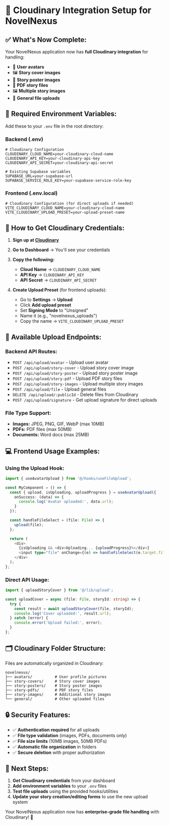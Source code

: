 # 📁 Cloudinary Integration Setup for NovelNexus

## ✅ **What's Now Complete:**

Your NovelNexus application now has **full Cloudinary integration** for handling:
- 📸 **User avatars**
- 🖼️ **Story cover images**
- 🎨 **Story poster images** 
- 📄 **PDF story files**
- 🖼️ **Multiple story images**
- 📎 **General file uploads**

## 🔧 **Required Environment Variables:**

Add these to your `.env` file in the root directory:

### **Backend (.env)**
```env
# Cloudinary Configuration
CLOUDINARY_CLOUD_NAME=your-cloudinary-cloud-name
CLOUDINARY_API_KEY=your-cloudinary-api-key
CLOUDINARY_API_SECRET=your-cloudinary-api-secret

# Existing Supabase variables
SUPABASE_URL=your-supabase-url
SUPABASE_SERVICE_ROLE_KEY=your-supabase-service-role-key
```

### **Frontend (.env.local)**
```env
# Cloudinary Configuration (for direct uploads if needed)
VITE_CLOUDINARY_CLOUD_NAME=your-cloudinary-cloud-name
VITE_CLOUDINARY_UPLOAD_PRESET=your-upload-preset-name
```

## 🚀 **How to Get Cloudinary Credentials:**

1. **Sign up at [Cloudinary](https://cloudinary.com/)**
2. **Go to Dashboard** → You'll see your credentials
3. **Copy the following:**
   - **Cloud Name** → `CLOUDINARY_CLOUD_NAME`
   - **API Key** → `CLOUDINARY_API_KEY`
   - **API Secret** → `CLOUDINARY_API_SECRET`

4. **Create Upload Preset** (for frontend uploads):
   - Go to **Settings** → **Upload**
   - Click **Add upload preset**
   - Set **Signing Mode** to "Unsigned"
   - Name it (e.g., "novelnexus_uploads")
   - Copy the name → `VITE_CLOUDINARY_UPLOAD_PRESET`

## 📡 **Available Upload Endpoints:**

### **Backend API Routes:**
- `POST /api/upload/avatar` - Upload user avatar
- `POST /api/upload/story-cover` - Upload story cover image
- `POST /api/upload/story-poster` - Upload story poster image
- `POST /api/upload/story-pdf` - Upload PDF story files
- `POST /api/upload/story-images` - Upload multiple story images
- `POST /api/upload/file` - Upload general files
- `DELETE /api/upload/:publicId` - Delete files from Cloudinary
- `POST /api/upload/signature` - Get upload signature for direct uploads

### **File Type Support:**
- **Images:** JPEG, PNG, GIF, WebP (max 10MB)
- **PDFs:** PDF files (max 50MB)
- **Documents:** Word docs (max 25MB)

## 💻 **Frontend Usage Examples:**

### **Using the Upload Hook:**
```typescript
import { useAvatarUpload } from '@/hooks/useFileUpload';

const MyComponent = () => {
  const { upload, isUploading, uploadProgress } = useAvatarUpload({
    onSuccess: (data) => {
      console.log('Avatar uploaded:', data.url);
    }
  });

  const handleFileSelect = (file: File) => {
    upload(file);
  };

  return (
    <div>
      {isUploading && <div>Uploading... {uploadProgress}%</div>}
      <input type="file" onChange={(e) => handleFileSelect(e.target.files[0])} />
    </div>
  );
};
```

### **Direct API Usage:**
```typescript
import { uploadStoryCover } from '@/lib/upload';

const uploadCover = async (file: File, storyId: string) => {
  try {
    const result = await uploadStoryCover(file, storyId);
    console.log('Cover uploaded:', result.url);
  } catch (error) {
    console.error('Upload failed:', error);
  }
};
```

## 🗂️ **Cloudinary Folder Structure:**

Files are automatically organized in Cloudinary:
```
novelnexus/
├── avatars/          # User profile pictures
├── story-covers/     # Story cover images
├── story-posters/    # Story poster images
├── story-pdfs/       # PDF story files
├── story-images/     # Additional story images
└── general/          # Other uploaded files
```

## 🔒 **Security Features:**

- ✅ **Authentication required** for all uploads
- ✅ **File type validation** (images, PDFs, documents only)
- ✅ **File size limits** (10MB images, 50MB PDFs)
- ✅ **Automatic file organization** in folders
- ✅ **Secure deletion** with proper authorization

## 🎯 **Next Steps:**

1. **Get Cloudinary credentials** from your dashboard
2. **Add environment variables** to your `.env` files
3. **Test file uploads** using the provided hooks/utilities
4. **Update your story creation/editing forms** to use the new upload system

Your NovelNexus application now has **enterprise-grade file handling** with Cloudinary! 🚀
